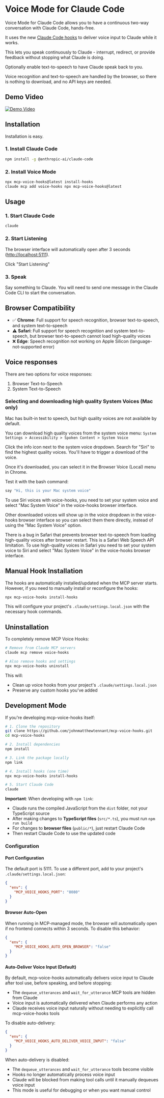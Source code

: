 # Voice Mode for Claude Code

Voice Mode for Claude Code allows you to have a continuous two-way conversation with Claude Code, hands-free.

It uses the new [Claude Code hooks](https://docs.anthropic.com/en/docs/claude-code/hooks) to deliver voice input to Claude while it works.

This lets you speak continuously to Claude - interrupt, redirect, or provide feedback without stopping what Claude is doing.

Optionally enable text-to-speech to have Claude speak back to you.

Voice recognition and text-to-speech are handled by the browser, so there is nothing to download, and no API keys are needed.

## Demo Video

[![Demo Video](https://img.youtube.com/vi/GbDatJtm8_k/0.jpg)](https://youtu.be/GbDatJtm8_k)

## Installation

Installation is easy.

### 1. Install Claude Code

```bash
npm install -g @anthropic-ai/claude-code
```

### 2. Install Voice Mode

```bash
npx mcp-voice-hooks@latest install-hooks
claude mcp add voice-hooks npx mcp-voice-hooks@latest
```

## Usage

### 1. Start Claude Code

```bash
claude
```

### 2. Start Listening

The browser interface will automatically open after 3 seconds (<http://localhost:5111>).

Click "Start Listening"

### 3. Speak

Say something to Claude. You will need to send one message in the Claude Code CLI to start the conversation.

## Browser Compatibility

- ✅ **Chrome**: Full support for speech recognition, browser text-to-speech, and system text-to-speech
- ⚠️ **Safari**: Full support for speech recognition and system text-to-speech, but browser text-to-speech cannot load high-quality voices
- ❌ **Edge**: Speech recognition not working on Apple Silicon (language-not-supported error)

## Voice responses

There are two options for voice responses:

1. Browser Text-to-Speech
2. System Text-to-Speech

### Selecting and downloading high quality System Voices (Mac only)

Mac has built-in text to speech, but high quality voices are not available by default.

You can download high quality voices from the system voice menu: `System Settings > Accessibility > Spoken Content > System Voice`

Click the info icon next to the system voice dropdown. Search for "Siri" to find the highest quality voices. You'll have to trigger a download of the voice.

Once it's downloaded, you can select it in the Browser Voice (Local) menu in Chrome.

Test it with the bash command:

```bash
say "Hi, this is your Mac system voice"
```

To use Siri voices with voice-hooks, you need to set your system voice and select "Mac System Voice" in the voice-hooks browser interface.

Other downloaded voices will show up in the voice dropdown in the voice-hooks browser interface so you can select them there directly, instead of using the "Mac System Voice" option.

There is a bug in Safari that prevents browser text-to-speech from loading high-quality voices after browser restart. This is a Safari Web Speech API limitation. To use high-quality voices in Safari you need to set your system voice to Siri and select "Mac System Voice" in the voice-hooks browser interface.

## Manual Hook Installation

The hooks are automatically installed/updated when the MCP server starts. However, if you need to manually install or reconfigure the hooks:

```bash
npx mcp-voice-hooks install-hooks
```

This will configure your project's `.claude/settings.local.json` with the necessary hook commands.

## Uninstallation

To completely remove MCP Voice Hooks:

```bash
# Remove from Claude MCP servers
claude mcp remove voice-hooks
```

```bash
# Also remove hooks and settings
npx mcp-voice-hooks uninstall
```

This will:

- Clean up voice hooks from your project's `.claude/settings.local.json`
- Preserve any custom hooks you've added

## Development Mode

If you're developing mcp-voice-hooks itself:

```bash
# 1. Clone the repository
git clone https://github.com/johnmatthewtennant/mcp-voice-hooks.git
cd mcp-voice-hooks

# 2. Install dependencies
npm install

# 3. Link the package locally
npm link

# 4. Install hooks (one time)
npx mcp-voice-hooks install-hooks

# 5. Start Claude Code
claude
```

**Important**: When developing with `npm link`:

- Claude runs the compiled JavaScript from the `dist` folder, not your TypeScript source
- After making changes to **TypeScript files** (`src/*.ts`), you must run `npm run build`
- For changes to **browser files** (`public/*`), just restart Claude Code
- Then restart Claude Code to use the updated code

### Configuration

#### Port Configuration

The default port is 5111. To use a different port, add to your project's `.claude/settings.local.json`:

```json
{
  "env": {
    "MCP_VOICE_HOOKS_PORT": "8080"
  }
}
```

#### Browser Auto-Open

When running in MCP-managed mode, the browser will automatically open if no frontend connects within 3 seconds. To disable this behavior:

```json
{
  "env": {
    "MCP_VOICE_HOOKS_AUTO_OPEN_BROWSER": "false"
  }
}
```

#### Auto-Deliver Voice Input (Default)

By default, mcp-voice-hooks automatically delivers voice input to Claude after tool use, before speaking, and before stopping:

- The `dequeue_utterances` and `wait_for_utterance` MCP tools are hidden from Claude
- Voice input is automatically delivered when Claude performs any action
- Claude receives voice input naturally without needing to explicitly call mcp-voice-hooks tools

To disable auto-delivery:

```json
{
  "env": {
    "MCP_VOICE_HOOKS_AUTO_DELIVER_VOICE_INPUT": "false"
  }
}
```

When auto-delivery is disabled:

- The `dequeue_utterances` and `wait_for_utterance` tools become visible
- Hooks no longer automatically process voice input
- Claude will be blocked from making tool calls until it manually dequeues voice input
- This mode is useful for debugging or when you want manual control
